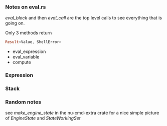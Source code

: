 
### Notes on eval.rs

*eval_block* and then *eval_call* are the top level calls to see everything that is going on.

Only 3 methods return

```rust
Result<Value, ShellError>
```

* eval_expression
* eval_variable
* compute

### Expression

### Stack


### Random notes

see *make_engine_state* in the nu-cmd-extra crate for a nice simple picture
of *EngineState* and *StateWorkingSet*
